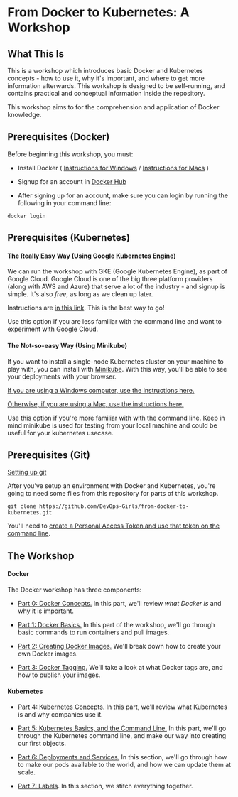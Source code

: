 # From Docker to Kubernetes: A Workshop

## What This Is

This is a workshop which introduces basic Docker and Kubernetes concepts - how to use it, why it's important, and where to get more information afterwards. This workshop is designed to be self-running, and contains practical and conceptual information inside the repository.

This workshop aims to for the comprehension and application of Docker knowledge.

## Prerequisites (Docker)

Before beginning this workshop, you must:

 - Install Docker ( [Instructions for Windows](https://docs.docker.com/v17.09/docker-for-windows/install/) / [Instructions for Macs](https://docs.docker.com/docker-for-mac/install/) )

 - Signup for an account in [Docker Hub](https://hub.docker.com/)

 - After signing up for an account, make sure you can login by running the following in your command line:

```
docker login
```

## Prerequisites (Kubernetes)

#### The Really Easy Way (Using Google Kubernetes Engine)

We can run the workshop with GKE (Google Kubernetes Engine), as part of Google Cloud. Google Cloud is one of the big three platform providers (along with AWS and Azure) that serve a lot of the industry - and signup is simple. It's also *free*, as long as we clean up later.

Instructions are [in this link](https://github.com/DevOps-Girls/from-docker-to-kubernetes/blob/master/Setup-with-Google-Cloud.md). This is the best way to go!

Use this option if you are less familiar with the command line and want to experiment with Google Cloud.


#### The Not-so-easy Way (Using Minikube)

If you want to install a single-node Kubernetes cluster on your machine to play with, you can install with [Minikube](https://kubernetes.io/docs/tasks/tools/install-minikube/). With this way, you'll be able to see your deployments with your browser. 

[If you are using a Windows computer, use the instructions here.](https://github.com/DevOps-Girls/from-docker-to-kubernetes/blob/master/Setup-with-Minikube-Windows.md)

[Otherwise, if you are using a Mac, use the instructions here.](https://github.com/DevOps-Girls/from-docker-to-kubernetes/blob/master/Setup-with-Minikube-Mac.md)

Use this option if you're more familiar with with the command line. Keep in mind minikube is used for testing from your local machine and could be useful for your kubernetes usecase.


## Prerequisites (Git)

[Setting up git](https://docs.github.com/en/github/getting-started-with-github/set-up-git)

After you've setup an environment with Docker and Kubernetes, you're going to need some files from this repository for parts of this workshop.

```
git clone https://github.com/DevOps-Girls/from-docker-to-kubernetes.git
```

You'll need to [create a Personal Access Token and use that token on the command line](https://docs.github.com/en/github/authenticating-to-github/creating-a-personal-access-token).

## The Workshop


#### Docker

The Docker workshop has three components:

 - [Part 0: Docker Concepts.](https://github.com/DevOps-Girls/from-docker-to-kubernetes/blob/master/0-Concepts.md) In this part, we'll review *what Docker is* and why it is important.

 - [Part 1: Docker Basics.](https://github.com/DevOps-Girls/from-docker-to-kubernetes/blob/master/1-Basics.md) In this part of the workshop, we'll go through basic commands to run containers and pull images. 

 - [Part 2: Creating Docker Images.](https://github.com/DevOps-Girls/from-docker-to-kubernetes/blob/master/2-Images.md) We'll break down how to create your own Docker images.

 - [Part 3: Docker Tagging.](https://github.com/DevOps-Girls/from-docker-to-kubernetes/blob/master/3-Tags-and-Push.md) We'll take a look at what Docker tags are, and how to publish your images.


#### Kubernetes

 - [Part 4: Kubernetes Concepts.](https://github.com/DevOps-Girls/from-docker-to-kubernetes/blob/master/4-K8S-Concepts.md) In this part, we'll review what Kubernetes is and why companies use it.

 - [Part 5: Kubernetes Basics, and the Command Line.](https://github.com/DevOps-Girls/from-docker-to-kubernetes/blob/master/5-Kubernetes-Basics.md) In this part, we'll go through the Kubernetes command line, and make our way into creating our first objects.

 - [Part 6: Deployments and Services.](https://github.com/DevOps-Girls/from-docker-to-kubernetes/blob/master/6-Deployments-and-Services.md) In this section, we'll go through how to make our pods available to the world, and how we can update them at scale.

 - [Part 7: Labels](https://github.com/DevOps-Girls/from-docker-to-kubernetes/blob/master/7-Labels.md). In this section, we stitch everything together.
